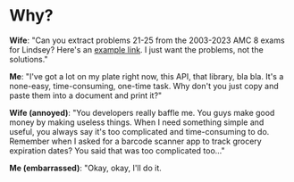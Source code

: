 # Why?

**Wife**: "Can you extract problems 21-25 from the 2003-2023 AMC 8 exams for Lindsey? Here's an [example link](https://artofproblemsolving.com/wiki/index.php/2003_AMC_8_Problems/Problem_21). I just want the problems, not the solutions."

**Me**: "I've got a lot on my plate right now, this API, that library, bla bla. It's a none-easy, time-consuming, one-time task. Why don't you just copy and paste them into a document and print it?"

**Wife (annoyed)**: "You developers really baffle me. You guys make good money by making useless things. When I need something simple and useful, you always say it's too complicated and time-consuming to do. Remember when I asked for a barcode scanner app to track grocery expiration dates? You said that was too complicated too..."

**Me (embarrassed)**: "Okay, okay, I'll do it.
